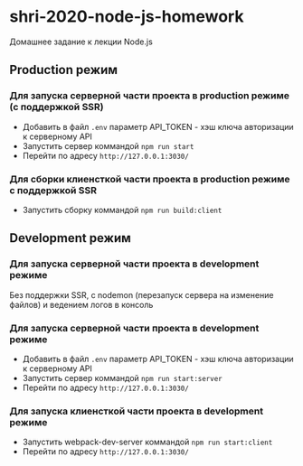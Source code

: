 # shri-2020-node-js-homework

Домашнее задание к лекции Node.js

## Production режим

### Для запуска серверной части проекта в production режиме (c поддержкой SSR)

- Добавить в файл `.env` параметр API_TOKEN - хэш ключа авторизации к серверному API
- Запустить сервер коммандой `npm run start`
- Перейти по адресу `http://127.0.0.1:3030/`

### Для сборки клиенсткой части проекта в production режиме с поддержкой SSR

- Запустить сборку коммандой `npm run build:client`

## Development режим

### Для запуска серверной части проекта в development режиме

Без поддержки SSR, с nodemon (перезапуск сервера на изменение файлов) и ведением логов в консоль

### Для запуска серверной части проекта в development режиме

- Добавить в файл `.env` параметр API_TOKEN - хэш ключа авторизации к серверному API
- Запустить сервер коммандой `npm run start:server`
- Перейти по адресу `http://127.0.0.1:3030/`

### Для запуска клиенсткой части проекта в development режиме

- Запустить webpack-dev-server коммандой `npm run start:client`
- Перейти по адресу `http://127.0.0.1:3030/`
